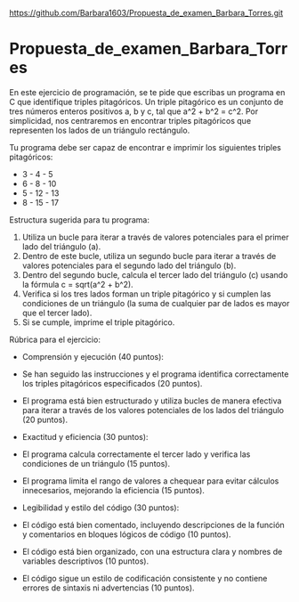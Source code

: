 https://github.com/Barbara1603/Propuesta_de_examen_Barbara_Torres.git

# Propuesta_de_examen_Barbara_Torres

En este ejercicio de programación, se te pide que escribas un programa en C que identifique triples pitagóricos. Un triple pitagórico es un conjunto de tres números enteros positivos a, b y c, tal que a^2 + b^2 = c^2. Por simplicidad, nos centraremos en encontrar triples pitagóricos que representen los lados de un triángulo rectángulo.

Tu programa debe ser capaz de encontrar e imprimir los siguientes triples pitagóricos:
- 3 - 4 - 5
- 6 - 8 - 10
- 5 - 12 - 13
- 8 - 15 - 17

Estructura sugerida para tu programa:

1. Utiliza un bucle para iterar a través de valores potenciales para el primer lado del triángulo (a).
2. Dentro de este bucle, utiliza un segundo bucle para iterar a través de valores potenciales para el segundo lado del triángulo (b).
3. Dentro del segundo bucle, calcula el tercer lado del triángulo (c) usando la fórmula c = sqrt(a^2 + b^2).
4. Verifica si los tres lados forman un triple pitagórico y si cumplen las condiciones de un triángulo (la suma de cualquier par de lados es mayor que el tercer lado).
5. Si se cumple, imprime el triple pitagórico.

Rúbrica para el ejercicio:

- Comprensión y ejecución (40 puntos):
 - Se han seguido las instrucciones y el programa identifica correctamente los triples pitagóricos especificados (20 puntos).
 - El programa está bien estructurado y utiliza bucles de manera efectiva para iterar a través de los valores potenciales de los lados del triángulo (20 puntos).

- Exactitud y eficiencia (30 puntos):
 - El programa calcula correctamente el tercer lado y verifica las condiciones de un triángulo (15 puntos).
 - El programa limita el rango de valores a chequear para evitar cálculos innecesarios, mejorando la eficiencia (15 puntos).

- Legibilidad y estilo del código (30 puntos):
 - El código está bien comentado, incluyendo descripciones de la función y comentarios en bloques lógicos de código (10 puntos).
 - El código está bien organizado, con una estructura clara y nombres de variables descriptivos (10 puntos).
 - El código sigue un estilo de codificación consistente y no contiene errores de sintaxis ni advertencias (10 puntos).

